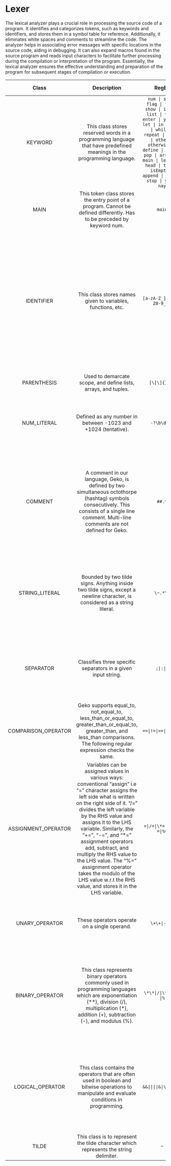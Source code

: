 # Lexer
The lexical analyzer plays a crucial role in processing the source code of a program. It identifies and categorizes tokens, such as keywords and identifiers, and stores them in a symbol table for reference. Additionally, it eliminates white spaces and comments to streamline the code. The analyzer helps in associating error messages with specific locations in the source code, aiding in debugging. It can also expand macros found in the source program and reads input characters to facilitate further processing during the compilation or interpretation of the program. Essentially, the lexical analyzer ensures the effective understanding and preparation of the program for subsequent stages of compilation or execution.

|Class|Description|RegEx|Comment on RegEx|
| :-: | :-: | :-: | :-: |
|KEYWORD|This class stores reserved words in a programming language that have predefined meanings in the programming language.|``` num \| str \| flag \| fix \| show \| iter \| list \| tup \| enter \| yield \| let \| in \| void \| while \| repeat \| given \| other \| otherwise \| define \| test \| pop \| arrest \| main \| length \| head \| tail \| isEmpty \| append \| skip \| stop \| yay \| nay ```|-|
|MAIN|This token class stores the entry point of a program. Cannot be defined differently. Has to be preceded by keyword num.|```main```|-|
|IDENTIFIER|This class stores names given to variables, functions, etc.|```[a-zA-Z_][a-zA-Z0-9_]*```|[a-zA-Z0-9_]* signifies that zero or more combinations of underscore, lowercase letter, uppercase letter, digit or underscore can come after the first letter. [a-zA-Z_] signifies that no number can come as the first character of a variable. |
|PARENTHESIS|Used to demarcate scope, and define lists, arrays, and tuples.|```[\[\]{}()]```|-|
|NUM_LITERAL|Defined as any number in between -1023 and +1024 (tentative).|```-?\b\d+\b```|Also takes into account negative numbers with “-?”. “\d+” matches one or more digits.|
|COMMENT|A comment in our language, Geko, is defined by two simultaneous octothorpe (hashtag) symbols consecutively. This consists of a single line comment. Multi-line comments are not defined for Geko.|```##.*```|Checks for two ## at the beginning. Anything after these two symbols, until end-of-line character,  is considered as a comment and discarded by the compiler.|
|STRING_LITERAL| Bounded by two tilde signs. Anything inside two tilde signs, except a newline character,  is considered as a string literal.|```\~.*\~```|Checks for the bounds of two tilde signs. Any character in between except a newline character will be considered as a given string literal.|
|SEPARATOR| Classifies three specific separators in a given input string.|```;\|:\|,```|Checks for either a semicolon, a colon, or a comma. It will match any of these three characters individually.|
|COMPARISON_OPERATOR|Geko supports equal_to, not_equal_to, less_than_or_equal_to, greater_than_or_equal_to, greater_than, and less_than comparisons. The following regular expression checks the same.|```==\|!=\|<=\|>=\|>\|<```|-|
|ASSIGNMENT_OPERATOR|Variables can be assigned values in various ways: conventional “assign” i.e “=” character assigns the left side what is written on the right side of it. “/=” divides the left variable by the RHS value and assigns it to the LHS variable. Similarly, the “+=”, “-=”, and “*=”  assignment operators add, subtract, and multiply the RHS value to the LHS value. The “%=” assignment operator takes the modulo of the LHS value w.r.t the RHS value, and stores it in the LHS variable.|```=\|/=\|\*=\|\+=\|-=\|%=```|These operators are also called **Compound assignment operators**.|
|UNARY_OPERATOR|These operators operate on a single operand.|``` \+\+\|--\|` ```|Union of all the operators that Geko uses as Unary. The ` negates the boolean value.|
|BINARY_OPERATOR|This class represents binary operators commonly used in programming languages which are exponentiation (**), division (/), multiplication (*), addition (+), subtraction (-), and modulus (%).|``` \*\*\|/\|\*\|\+\|-\|% ```|It is the union of all the above mentioned binary operators. Here, ** occurs before * to ensure Maximal Munch while reading tokens.|
|LOGICAL_OPERATOR|This class contains the operators that are often used in boolean and bitwise operations to manipulate and evaluate conditions in programming.|```&&\|\|\|\|&\|\\|\|!\|\^```|It is the union of all the logical operators that Geko uses. Here && and \|\| are given preference over & and \| respectively to follow Maximal Munch.|
|TILDE|This class is to represent the tilde character which represents the string delimiter.|```~```|To separate tilde from the string token.|
